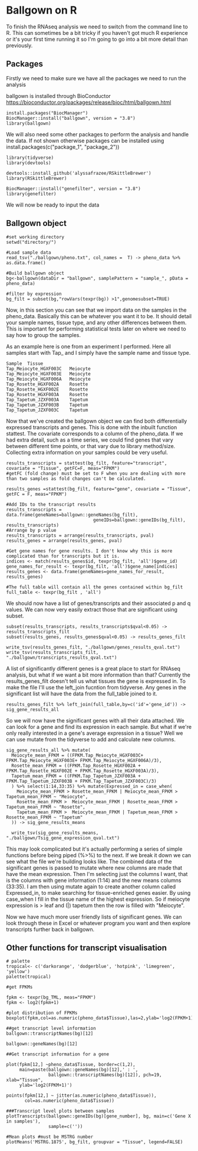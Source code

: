# Ballgown on R

To finish the RNAseq analysis we need to switch from the command line to R.
This can sometimes be a bit tricky if you haven't got much R experience or it's your first time running it so I'm going to go into a bit more detail than previously.

## Packages

Firstly we need to make sure we have all the packages we need to run the analysis

ballgown is installed through BioConductor https://bioconductor.org/packages/release/bioc/html/ballgown.html 

```
install.packages("BiocManager")
BiocManager::install("ballgown", version = "3.8")
library(ballgown)
```

We will also need some other packages to perform the analysis and handle the data. 
If not shown otherwise packages can be installed using install.packages(c("package_1", "package_2"))

```
library(tidyverse)
library(devtools)

devtools::install_github('alyssafrazee/RSkittleBrewer')
library(RSkittleBrewer)

BiocManager::install("genefilter", version = "3.8")
library(genefilter)
```

We will now be ready to input the data

## Ballgown object

```
#set working directory
setwd("directory/")

#Load sample data
read_tsv("./ballgown/pheno.txt", col_names =  T) -> pheno_data %>% as.data.frame()

#Build ballgown object
bg<-ballgown(dataDir = "ballgown", samplePattern = "sample_", pData = pheno_data)

#filter by expression
bg_filt = subset(bg,"rowVars(texpr(bg)) >1",genomesubset=TRUE)
```

Now, in this section you can see that we import data on the samples in the pheno_data.
Basically this can be whatever you want it to be. It should detail your sample names, tissue type, and any other differences between them.
This is important for performing statistical tests later on where we need to say how to group the samples.

As an example here is one from an experiment I performed. Here all samples start with Tap_ and I simply have the sample name and tissue type.
```
Sample	Tissue
Tap_Meiocyte_HGXF003C	Meiocyte
Tap_Meiocyte_HGXF003E	Meiocyte
Tap_Meiocyte_HGXF006A	Meiocyte
Tap_Rosette_HGXF002A	Rosette
Tap_Rosette_HGXF002E	Rosette
Tap_Rosette_HGXF003A	Rosette
Tap_Tapetum_JZXF003A	Tapetum
Tap_Tapetum_JZXF003B	Tapetum
Tap_Tapetum_JZXF003C	Tapetum
```

Now that we've created the ballgown object we can find both differentially expressed transcripts and genes. 
This is done with the inbuilt function stattest. The covariate corresponds to a column of the pheno_data.
If we had extra detail, such as a time series, we could find genes that vary between different time points, or that vary due to library method/size.
Collecting extra information on your samples could be very useful.

```
results_transcripts = stattest(bg_filt, feature="transcript", covariate = "Tissue", getFC=F, meas="FPKM")
#getFC (fold change) must be set to F when you are dealing with more than two samples as fold changes can't be calculated.

results_genes =stattest(bg_filt, feature="gene", covariate = "Tissue", getFC = F, meas="FPKM")

#Add IDs to the transcript results
results_transcripts = data.frame(geneNames=ballgown::geneNames(bg_filt),
                                 geneIDs=ballgown::geneIDs(bg_filt), results_transcripts)
#Arrange by p value
results_transcripts = arrange(results_transcripts, pval)
results_genes = arrange(results_genes, pval)

#Get gene names for gene results. I don't know why this is more complicated than for transcripts but it is.
indices <- match(results_genes$id, texpr(bg_filt, 'all')$gene_id)
gene_names_for_result <- texpr(bg_filt, 'all')$gene_name[indices]
results_genes <- data.frame(geneNames=gene_names_for_result, results_genes)

#The full table will contain all the genes contained within bg_filt
full_table <- texpr(bg_filt , 'all')
```

We should now have a list of genes/transcripts and their associated p and q values.
We can now very easily extract those that are significant using subset.

```
subset(results_transcripts, results_transcripts$qval<0.05) -> results_transcripts_filt
subset(results_genes, results_genes$qval<0.05) -> results_genes_filt

write_tsv(results_genes_filt, "./ballgown/genes_results_qval.txt")
write_tsv(results_transcripts_filt, "./ballgown/transcripts_results_qval.txt")
```

A list of significantly different genes is a great place to start for RNAseq analysis, but what if we want a bit more information than that?
Currently the results_genes_filt doesn't tell us what tissues the gene is expressed in.
To make the file I'll use the left_join fucntion from tidyverse. Any genes in the significant list will have the data from the full_table joined to it.

```
results_genes_filt %>% left_join(full_table,by=c('id'='gene_id')) -> sig_gene_results_all
```

So we will now have the significant genes with all their data attached. We can look for a gene and find its expression in each sample.
But what if we're only really interested in a gene's average expression in a tissue? Well we can use mutate from the tidyverse to add and calculate new columns.

```
sig_gene_results_all %>% mutate(
  Meiocyte_mean_FPKM = ((FPKM.Tap_Meiocyte_HGXF003C+ FPKM.Tap_Meiocyte_HGXF003E+ FPKM.Tap_Meiocyte_HGXF006A)/3),
  Rosette_mean_FPKM = ((FPKM.Tap_Rosette_HGXF002A + FPKM.Tap_Rosette_HGXF002E + FPKM.Tap_Rosette_HGXF003A)/3),
  Tapetum_mean_FPKM = ((FPKM.Tap_Tapetum_JZXF003A + FPKM.Tap_Tapetum_JZXF003B + FPKM.Tap_Tapetum_JZXF003C)/3)
  ) %>% select(1:14,33:35) %>% mutate(Expressed_in = case_when(
    Meiocyte_mean_FPKM > Rosette_mean_FPKM | Meiocyte_mean_FPKM > Tapetum_mean_FPKM ~ "Meiocyte",
    Rosette_mean_FPKM >  Meiocyte_mean_FPKM | Rosette_mean_FPKM > Tapetum_mean_FPKM ~ "Rosette",
    Tapetum_mean_FPKM >  Meiocyte_mean_FPKM | Tapetum_mean_FPKM > Rosette_mean_FPKM ~ "Tapetum"
  )) -> sig_gene_results_means
  
  write_tsv(sig_gene_results_means, "./ballgown/Tsig_gene_expression_qval.txt")
```

This may look complicated but it's actually performing a series of simple functions before being piped (%>%) to the next.
If we break it down we can see what the file we're building looks like.
The combined data of the significant genes is passed to mutate where new columns are made that have the mean expression.
Then I'm selecting just the columns I want, that is the columns with gene information (1:14) and the new means columns (33:35).
I am then using mutate again to create another column called Expressed_in, to make searching for tissue-enriched genes easier.
By using case_when I fill in the tissue name of the highest expression. So if meiocyte expression is > leaf and (|) tapetum then the row is filled with "Meiocyte".

Now we have much more user friendly lists of significant genes. We can look through these in Excel or whatever program you want and then explore transcripts further back in ballgown.

## Other functions for transcript visualisation

```
# palette
tropical<- c('darkorange', 'dodgerblue', 'hotpink', 'limegreen', 'yellow')
palette(tropical)

#get FPKMs

fpkm <- texpr(bg_TML, meas="FPKM")
fpkm <- log2(fpkm+1)

#plot distribution of FPKMs
boxplot(fpkm,col=as.numeric(pheno_data$Tissue),las=2,ylab='log2(FPKM+1)')

##get transcript level information
ballgown::transcriptNames(bg)[12]

ballgown::geneNames(bg)[12]

##Get transcript information for a gene

plot(fpkm[12,] ~pheno_data$Tissue, border=c(1,2),
     main=paste(ballgown::geneNames(bg)[12],' : ',
                ballgown::transcriptNames(bg)[12]), pch=19, xlab="Tissue",
     ylab='log2(FPKM+1)')

points(fpkm[12,] ~ jitter(as.numeric(pheno_data$Tissue)),
       col=as.numeric(pheno_data$Tissue))

###Transcript level plots between samples
plotTranscripts(ballgown::geneIDs(bg)[gene_number], bg, main=c('Gene X in samples'), 
                sample=c(''))

#Mean plots #must be MSTRG number
plotMeans('MSTRG.1875', bg_filt, groupvar = "Tissue", legend=FALSE)
```

